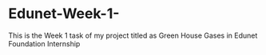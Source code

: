 # Edunet-Week-1-
This is the Week 1 task of my project titled as Green House Gases in Edunet Foundation Internship
